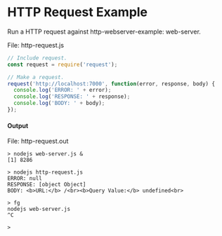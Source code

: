 # HTTP Request Example

Run a HTTP request against http-webserver-example: web-server.

File: http-request.js
```javascript
// Include request.
const request = require('request');

// Make a request.
request('http://localhost:7000', function(error, response, body) {
  console.log('ERROR: ' + error);
  console.log('RESPONSE: ' + response);
  console.log('BODY: ' + body);
});
```

#### Output

File: http-request.out
```
> nodejs web-server.js &
[1] 8286

> nodejs http-request.js 
ERROR: null
RESPONSE: [object Object]
BODY: <b>URL:</b> /<br><b>Query Value:</b> undefined<br>

> fg
nodejs web-server.js
^C

>

```
